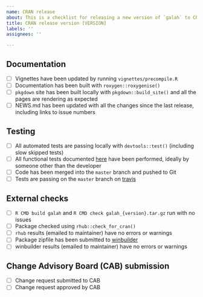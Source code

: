 ```yaml
---
name: CRAN release
about: This is a checklist for releasing a new version of `galah` to CRAN
title: CRAN release version [VERSION]
labels: ''
assignees: ''

---
```


## Documentation
- [ ] Vignettes have been updated by running `vignettes/precompile.R`
- [ ] Documentation has been built with `roxygen::roxygenise()`
- [ ] `pkgdown` site has been built locally with `pkgdown::build_site()` and all the pages are rendering as expected
- [ ] NEWS.md has been updated with all the changes since the last release, including links to issue numbers

## Testing
- [ ] All automated tests are passing locally with `devtools::test()` (including slow skipped tests)
- [ ] All functional tests documented [here](https://confluence.csiro.au/display/ALASD/galah+and+ALA4R+functional+tests) have been performed, ideally by someone other than the developer
- [ ] Code has been merged into the `master` branch and pushed to Git
- [ ] Tests are passing on the `master` branch on [travis](https://travis-ci.com/github/AtlasOfLivingAustralia/galah) 

## External checks
- [ ] `R CMD build galah` and `R CMD check galah_{version}.tar.gz` run with no issues
- [ ] Package checked using `rhub::check_for_cran()` 
- [ ] `rhub` results (emailed to maintainer) have no errors or warnings
- [ ] Package zipfile has been submitted to [winbuilder](https://win-builder.r-project.org/upload.aspx)
- [ ] winbuilder results (emailed to maintainer) have no errors or warnings

## Change Advisory Board (CAB) submission
- [ ] Change request submitted to CAB
- [ ] Change request approved by CAB
